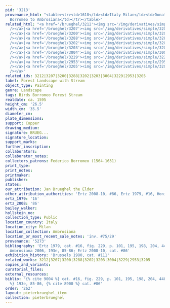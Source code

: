```yaml
---
pid: '3213'
provenance_html: "<table><tr><td>1618</td><td>Italy Milan</td><td>Donated by Cardinal
  Borromeo to Ambrosiana</td></tr></table>"
related_html: "<a href='/brueghel/3212'><img src='/img/derivatives/simple/3212/thumbnail.jpg'
  /></a>|<a href='/brueghel/3207'><img src='/img/derivatives/simple/3207/thumbnail.jpg'
  /></a>|<a href='/brueghel/3200'><img src='/img/derivatives/simple/3200/thumbnail.jpg'
  /></a>|<a href='/brueghel/3288'><img src='/img/derivatives/simple/3288/thumbnail.jpg'
  /></a>|<a href='/brueghel/3202'><img src='/img/derivatives/simple/3202/thumbnail.jpg'
  /></a>|<a href='/brueghel/3203'><img src='/img/derivatives/simple/3203/thumbnail.jpg'
  /></a>|<a href='/brueghel/3004'><img src='/img/derivatives/simple/3004/thumbnail.jpg'
  /></a>|<a href='/brueghel/3229'><img src='/img/derivatives/simple/3229/thumbnail.jpg'
  /></a>|<a href='/brueghel/2953'><img src='/img/derivatives/simple/2953/thumbnail.jpg'
  /></a>|<a href='/brueghel/3205'><img src='/img/derivatives/simple/3205/thumbnail.jpg'
  /></a>"
related_ids: 3212|3207|3200|3288|3202|3203|3004|3229|2953|3205
label: Forest Landscape with Stream
object_type: Painting
genre: Landscape
tags: Birds Borromeo Forest Stream
realdate: ca. 1595
height_cm: '26.5'
width_cm: '35.5'
diameter_cm:
plate_dimensions:
support: Copper
drawing_medium:
signature: BRUEG...
signature_location:
support_marks:
further_inscription:
collaborators:
collaborator_notes:
collectors_patrons: Federico Borromeo (1564-1631)
print_type:
print_notes:
printmaker:
publisher:
states:
our_attribution: Jan Brueghel the Elder
other_attribution_authorities: 'Ertz 2008-10, #86, Ertz 1979, #16, Honig database'
ertz_1979: '16'
ertz_2008: '86'
bailey_walker:
hollstein_no:
collection_type: Public
location_country: Italy
location_city: Milan
location_collection: Ambrosiana
location_or_most_recent_sale_notes: 'inv. #75/29'
provenance: '5273'
bibliography: 'Ertz 1979, cat. #16, fig. 229, p. 101, 195, 198, 204, 448; Pijl in
  Ambrosiana 2006, 193e, 85-86; Ertz 2008-10, cat. #86'
exhibition_history: 'Brussels 1980, cat. #111'
related_works: 3212|3207|3200|3288|3202|3203|3004|3229|2953|3205
copies_and_variants:
curatorial_files:
external_resources:
biblio: "{% cite 9004 %} cat. #16, fig. 229, p. 101, 195, 198, 204, 448, {% cite 9291
  %} 193e, 85-86, {% cite 8900 %} cat. #86"
order: '262'
layout: pieterbrueghel_item
collection: pieterbrueghel
---
```

